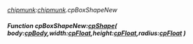 _[chipmunk](../../modules/chipmunk/chipmunk-module.md):[chipmunk](../../modules/chipmunk/chipmunk-module.md).cpBoxShapeNew_
##### Function cpBoxShapeNew:[cpShape](../../modules/chipmunk/chipmunk-cpshape.md)( body:[cpBody](../../modules/chipmunk/chipmunk-cpbody.md),width:[cpFloat](../../modules/chipmunk/chipmunk-cpfloat.md),height:[cpFloat](../../modules/chipmunk/chipmunk-cpfloat.md),radius:[cpFloat](../../modules/chipmunk/chipmunk-cpfloat.md) )
